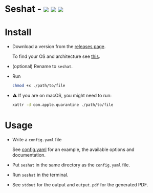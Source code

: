 # Seshat - ![](https://en.wikipedia.org/w/extensions/wikihiero/img/hiero_R20.png?7bb17) ![](https://en.wikipedia.org/w/extensions/wikihiero/img/hiero_X1.png?f2a8c) ![](https://en.wikipedia.org/w/extensions/wikihiero/img/hiero_B1.png?ca40a)

# Install

- Download a version from the [releases page](https://github.com/nobe4/seshat/releases/latest).

    To find your OS and architecture see [this](https://superuser.com/a/173795).

- (optional) Rename to `seshat`.

- Run

    ```sh
    chmod +x ./path/to/file
    ```

- :warning: If you are on macOS, you might need to run:

    ```sh
    xattr -d com.apple.quarantine ./path/to/file
    ```

# Usage

- Write a `config.yaml` file

  See [config.yaml](./config.yaml) for an example, the available
  options and documentation.

- Put `seshat` in the same directory as the `config.yaml` file.

- Run `seshat` in the terminal.

- See `stdout` for the output and `output.pdf` for the generated PDF.
